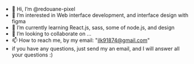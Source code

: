 - 👋 Hi, I’m @redouane-pixel
- 👀 I’m interested in Web interface development, and interface design with figma
- 🌱 I’m currently learning React.js, sass, some of node.js, and design
- 💞️ I’m looking to collaborate on ...
- 📫 How to reach me, by my email: "ilk91874@gmail.com"
- if you have any questions, just send my an email, and I will answer all your questions :)
<!---
redouane-pixel/redouane-pixel is a ✨ special ✨ repository because its `README.md` (this file) appears on your GitHub profile.
You can click the Preview link to take a look at your changes.
--->
